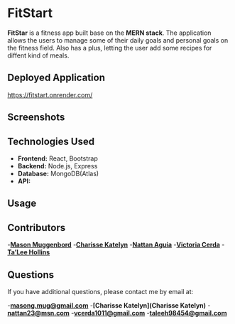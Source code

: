 # FitStart

**FitStar** is a fitness app built base on the **MERN stack**. The application allows the users to manage some of their daily goals and personal goals on the fitness field. Also has a plus, letting the user add some recipes for diffent kind of meals.


## Deployed Application

https://fitstart.onrender.com/


## Screenshots


## Technologies Used

* **Frontend:** React, Bootstrap
* **Backend:** Node.js, Express
* **Database:** MongoDB(Atlas)
* **API:** 


## Usage


## Contributors

-**[Mason Muggenbord](https://github.com/MasonMug)**
-**[Charisse Katelyn](https://github.com/ckstar02)**
-**[Nattan Aguia](https://github.com/ckstar02)**
-**[Victoria Cerda](https://github.com/honeyocean)**
-**[Ta’Lee Hollins](https://github.com/TalHol06)**

## Questions

If you have additional questions, please contact me by email at:


-**[masong.mug@gmail.com](masong.mug@gmail.com)**
-**[Charisse Katelyn](Charisse Katelyn)**
-**[nattan23@msn.com](nattan23@msn.com)**
-**[vcerda1011@gmail.com](vcerda1011@gmail.com)**
-**[taleeh98454@gmail.com](taleeh98454@gmail.com)**